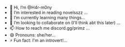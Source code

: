 - 👋 Hi, I’m @H4r-m0ny
- 👀 I’m interested in reading novelsszz ...
- 🌱 I’m currently learning many things...
- 💞️ I’m looking to collaborate on (I'll think abt this later) ...
- 📫 How to reach me discord.gg/primz ...
- 😄 Pronouns: she/her...
- ⚡ Fun fact: I'm an introvert!...

<!---
H4r-m0ny/H4r-m0ny is a ✨ special ✨ repository because its `README.md` (this file) appears on your GitHub profile.
You can click the Preview link to take a look at your changes.
--->
